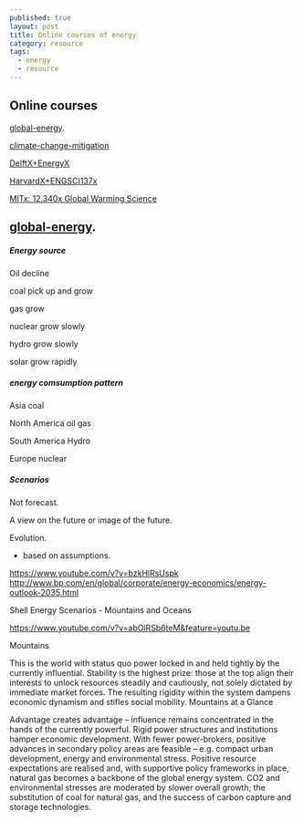 ```yaml
---
published: true
layout: post
title: Online courses of energy
category: resource
tags:
  - energy
  - resource
---
```

## Online courses


 [global-energy](https://www.coursera.org/learn/global-energy/). 
 
 [climate-change-mitigation](https://www.coursera.org/learn/climate-change-mitigation)
 
 [DelftX+EnergyX](https://courses.edx.org/courses/course-v1:DelftX+EnergyX+2T2016)
 
 [HarvardX+ENGSCI137x](https://courses.edx.org/courses/course-v1:HarvardX+ENGSCI137x+2T2016/)
 
 
 [MITx: 12.340x Global Warming Science](https://courses.edx.org/courses/course-v1:MITx+12.340x_2+1T2016/courseware/PartI/Overview/)
 
##  [global-energy](https://www.coursera.org/learn/global-energy/). 
##### Energy source

Oil decline

coal pick up and grow

gas grow

nuclear grow slowly 

hydro grow slowly

solar grow rapidly

##### energy comsumption pattern

Asia  coal

North America    oil gas

South America  Hydro

Europe   nuclear


##### Scenarios


Not forecast. 

A view on the future or image of the future. 

Evolution. 

 - based on assumptions.
 
 https://www.youtube.com/v?v=bzkHlRsUspk
 http://www.bp.com/en/global/corporate/energy-economics/energy-outlook-2035.html
 
 
 Shell Energy Scenarios - Mountains and Oceans
 
https://www.youtube.com/v?v=abOlRSb6teM&feature=youtu.be

Mountains

This is the world with status quo power locked in and held tightly by the currently influential. Stability is the highest prize: those at the top align their interests to unlock resources steadily and cautiously, not solely dictated by immediate market forces. The resulting rigidity within the system dampens economic dynamism and stifles social mobility.
Mountains at a Glance

Advantage creates advantage – influence remains concentrated in the hands of the currently powerful. Rigid power structures and institutions hamper economic development. With fewer power-brokers, positive advances in secondary policy areas are feasible – e.g. compact urban development, energy and environmental stress. Positive resource expectations are realised and, with supportive policy frameworks in place, natural gas becomes a backbone of the global energy system. CO2 and environmental stresses are moderated by slower overall growth; the substitution of coal for natural gas, and the success of carbon capture and storage technologies.
